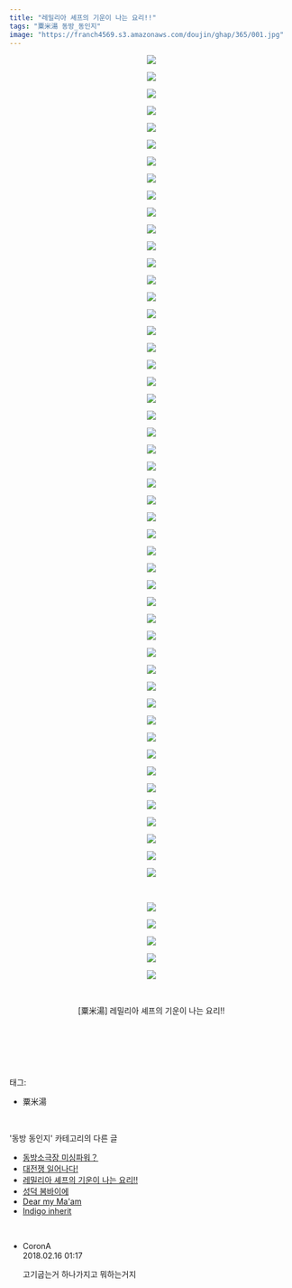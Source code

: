 ```yaml
---
title: "레밀리아 셰프의 기운이 나는 요리!!"
tags: "粟米湯 동방_동인지"
image: "https://franch4569.s3.amazonaws.com/doujin/ghap/365/001.jpg"
---
```

<div class="article">
<p style="text-align: center; clear: none; float: none;"><img src="{{ site.imgserver2 }}/ghap/365/001.jpg"/></p>
<p style="text-align: center; clear: none; float: none;"><img src="{{ site.imgserver2 }}/ghap/365/002.jpg"/></p>
<p style="text-align: center; clear: none; float: none;"><img src="{{ site.imgserver2 }}/ghap/365/003.jpg"/></p>
<p style="text-align: center; clear: none; float: none;"><img src="{{ site.imgserver2 }}/ghap/365/004.jpg"/></p>
<p style="text-align: center; clear: none; float: none;"><img src="{{ site.imgserver2 }}/ghap/365/005.jpg"/></p>
<p style="text-align: center; clear: none; float: none;"><img src="{{ site.imgserver2 }}/ghap/365/006.jpg"/></p>
<p style="text-align: center; clear: none; float: none;"><img src="{{ site.imgserver2 }}/ghap/365/007.jpg"/></p>
<p style="text-align: center; clear: none; float: none;"><img src="{{ site.imgserver2 }}/ghap/365/008.jpg"/></p>
<p style="text-align: center; clear: none; float: none;"><img src="{{ site.imgserver2 }}/ghap/365/009.jpg"/></p>
<p style="text-align: center; clear: none; float: none;"><img src="{{ site.imgserver2 }}/ghap/365/010.jpg"/></p>
<p style="text-align: center; clear: none; float: none;"><img src="{{ site.imgserver2 }}/ghap/365/011.jpg"/></p>
<p style="text-align: center; clear: none; float: none;"><img src="{{ site.imgserver2 }}/ghap/365/012.jpg"/></p>
<p style="text-align: center; clear: none; float: none;"><img src="{{ site.imgserver2 }}/ghap/365/013.jpg"/></p>
<p style="text-align: center; clear: none; float: none;"><img src="{{ site.imgserver2 }}/ghap/365/014.jpg"/></p>
<p style="text-align: center; clear: none; float: none;"><img src="{{ site.imgserver2 }}/ghap/365/015.jpg"/></p>
<p style="text-align: center; clear: none; float: none;"><img src="{{ site.imgserver2 }}/ghap/365/016.jpg"/></p>
<p style="text-align: center; clear: none; float: none;"><img src="{{ site.imgserver2 }}/ghap/365/017.jpg"/></p>
<p style="text-align: center; clear: none; float: none;"><img src="{{ site.imgserver2 }}/ghap/365/018.jpg"/></p>
<p style="text-align: center; clear: none; float: none;"><img src="{{ site.imgserver2 }}/ghap/365/019.jpg"/></p>
<p style="text-align: center; clear: none; float: none;"><img src="{{ site.imgserver2 }}/ghap/365/020.jpg"/></p>
<p style="text-align: center; clear: none; float: none;"><img src="{{ site.imgserver2 }}/ghap/365/021.jpg"/></p>
<p style="text-align: center; clear: none; float: none;"><img src="{{ site.imgserver2 }}/ghap/365/022.jpg"/></p>
<p style="text-align: center; clear: none; float: none;"><img src="{{ site.imgserver2 }}/ghap/365/023.jpg"/></p>
<p style="text-align: center; clear: none; float: none;"><img src="{{ site.imgserver2 }}/ghap/365/024.jpg"/></p>
<p style="text-align: center; clear: none; float: none;"><img src="{{ site.imgserver2 }}/ghap/365/025.jpg"/></p>
<p style="text-align: center; clear: none; float: none;"><img src="{{ site.imgserver2 }}/ghap/365/026.jpg"/></p>
<p style="text-align: center; clear: none; float: none;"><img src="{{ site.imgserver2 }}/ghap/365/027.jpg"/></p>
<p style="text-align: center; clear: none; float: none;"><img src="{{ site.imgserver2 }}/ghap/365/028.jpg"/></p>
<p style="text-align: center; clear: none; float: none;"><img src="{{ site.imgserver2 }}/ghap/365/029.jpg"/></p>
<p style="text-align: center; clear: none; float: none;"><img src="{{ site.imgserver2 }}/ghap/365/030.jpg"/></p>
<p style="text-align: center; clear: none; float: none;"><img src="{{ site.imgserver2 }}/ghap/365/031.jpg"/></p>
<p style="text-align: center; clear: none; float: none;"><img src="{{ site.imgserver2 }}/ghap/365/032.jpg"/></p>
<p style="text-align: center; clear: none; float: none;"><img src="{{ site.imgserver2 }}/ghap/365/033.jpg"/></p>
<p style="text-align: center; clear: none; float: none;"><img src="{{ site.imgserver2 }}/ghap/365/034.jpg"/></p>
<p style="text-align: center; clear: none; float: none;"><img src="{{ site.imgserver2 }}/ghap/365/035.jpg"/></p>
<p style="text-align: center; clear: none; float: none;"><img src="{{ site.imgserver2 }}/ghap/365/036.jpg"/></p>
<p style="text-align: center; clear: none; float: none;"><img src="{{ site.imgserver2 }}/ghap/365/037.jpg"/></p>
<p style="text-align: center; clear: none; float: none;"><img src="{{ site.imgserver2 }}/ghap/365/038.jpg"/></p>
<p style="text-align: center; clear: none; float: none;"><img src="{{ site.imgserver2 }}/ghap/365/039.jpg"/></p>
<p style="text-align: center; clear: none; float: none;"><img src="{{ site.imgserver2 }}/ghap/365/040.jpg"/></p>
<p style="text-align: center; clear: none; float: none;"><img src="{{ site.imgserver2 }}/ghap/365/041.jpg"/></p>
<p style="text-align: center; clear: none; float: none;"><img src="{{ site.imgserver2 }}/ghap/365/042.jpg"/></p>
<p style="text-align: center; clear: none; float: none;"><img src="{{ site.imgserver2 }}/ghap/365/043.jpg"/></p>
<p style="text-align: center; clear: none; float: none;"><img src="{{ site.imgserver2 }}/ghap/365/044.jpg"/></p>
<p style="text-align: center; clear: none; float: none;"><img src="{{ site.imgserver2 }}/ghap/365/045.jpg"/></p>
<p style="text-align: center; clear: none; float: none;"><img src="{{ site.imgserver2 }}/ghap/365/046.jpg"/></p>
<p style="text-align: center; clear: none; float: none;"><img src="{{ site.imgserver2 }}/ghap/365/047.jpg"/></p>
<p style="text-align: center; clear: none; float: none;"><img src="{{ site.imgserver2 }}/ghap/365/048.jpg"/></p>
<p style="text-align: center; clear: none; float: none;"><img src="{{ site.imgserver2 }}/ghap/365/049.jpg"/></p>
<p style="text-align: center; clear: none; float: none;"><br/></p>
<p style="text-align: center; clear: none; float: none;"><img src="{{ site.imgserver2 }}/ghap/365/050.jpg"/></p>
<p style="text-align: center; clear: none; float: none;"><img src="{{ site.imgserver2 }}/ghap/365/051.jpg"/></p>
<p style="text-align: center; clear: none; float: none;"><img src="{{ site.imgserver2 }}/ghap/365/052.jpg"/></p>
<p style="text-align: center; clear: none; float: none;"><img src="{{ site.imgserver2 }}/ghap/365/053.jpg"/></p>
<p style="text-align: center; clear: none; float: none;"><img src="{{ site.imgserver2 }}/ghap/365/054.jpg"/></p>
<p style="text-align: center; clear: none; float: none;"><br/></p>
<p style="text-align: center; clear: none; float: none;">[粟米湯] 레밀리아 셰프의 기운이 나는 요리!!</p>
<p style="text-align: center; clear: none; float: none;"><br/></p>
<p><br/></p>
</div><br/>
<div class="tagTrail">
<p>태그: </p>
<ul>
<li>粟米湯</li>
</ul>
</div><br/>
<div class="another">
<p>'동방 동인지' 카테고리의 다른 글</p>
<ul>
<li><a href="/ghap_367">동방소극장 미싱파워？</a></li>
<li><a href="/ghap_366">대전쟁 일어나다!</a></li>
<li><a href="/ghap_365">레밀리아 셰프의 기운이 나는 요리!!</a></li>
<li><a href="/ghap_364">성덕 봄바이에</a></li>
<li><a href="/ghap_363">Dear my Ma'am</a></li>
<li><a href="/ghap_362">Indigo inherit</a></li>
</ul>
</div><br/>
<div class="cb_module cb_fluid">
<div class="cb_wrt cb_profile">
<div class="comment">
<ul>
<li class="cb_thumb_off" id="comment15200326">
<div class="cb_comment_area">
<div class="cb_info_area">
<div class="cb_section">
<span class="cb_nick_name">CoronA</span>
</div>
<div class="cb_section">
<span class="cb_date">2018.02.16 01:17 </span>
</div>
</div>
<div class="cb_dsc_comment">
<p class="cb_dsc">
											고기굽는거 하나가지고 뭐하는거지
										</p>
</div>
</div></li>
</ul>
</div>
</div><!-- commentList close -->
</div><br/>
